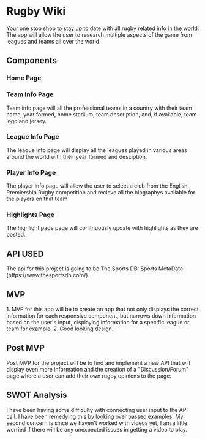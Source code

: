 <h1> Rugby Wiki </h1>
Your one stop shop to stay up to date with all rugby related info in the world.
The app will allow the user to research multiple aspects of the game from leagues 
and teams all over the world. 

<h2>Components</h2>
  <h3>Home Page</h3>
  <h3>Team Info Page</h3>
    Team info page will all the professional teams in a country with their team name, year formed, home stadium, team description, and, if available, team logo and jersey.
  <h3>League Info Page</h3>
    The league info page will display all the leagues played in various areas around the world with their year formed and desciption.
  <h3>Player Info Page</h3>
    The player info page will allow the user to select a club from the English Premiership Rugby competition and recieve all the biographys available for the players on that team
  <h3>Highlights Page</h3>
    The highlight page page will conitnuously update with highlights as they are posted.

<h2>API USED</h2>
  The api for this project is going to be The Sports DB: Sports MetaData (https://www.thesportsdb.com/).

<h2>MVP</h2>
  1. MVP for this app will be to create an app that not only displays the correct information for each responsive component, but narrows down information based on the user's input, displaying information 
for a specific league or team for example.
  2. Good looking design.

<h2>Post MVP</h2>
  Post MVP for the project will be to find and implement a new API that will display even more information and
  the creation of a "Discussion/Forum" page where a user can add their own rugby opinions to the page.

<h2>SWOT Analysis</h2>
  I have been having some difficulty with connecting user input to the API call. I have been remedying this by looking over passed examples. My second concern is since we haven't worked with videos yet, I am a little worried if there will be any unexpected issues in getting a video to play.
 
